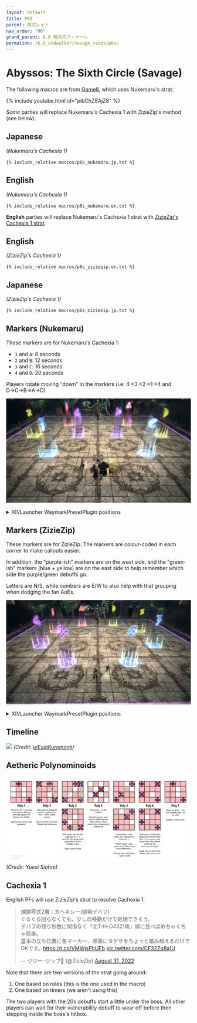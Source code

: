 ```yaml
---
layout: default
title: P6S
parent: 零式レイド
nav_order: "06"
grand_parent: 6.0 暁月のフィナーレ
permalink: /6.0_endwalker/savage_raids/p6s/
---
```


# Abyssos: The Sixth Circle (Savage)

The following macros are from [Game8](https://game8.jp/ff14/479307), which uses Nukemaru's strat:

{% include youtube.html id="pibChZ8AjZ8" %}

*Some* parties will replace Nukemaru's Cachexia 1 with ZizieZip's method (see below).

## Japanese

*(Nukemaru's Cachexia 1)*
```
{% include_relative macros/p6s_nukemaru.jp.txt %}
```

## English

*(Nukemaru's Cachexia 1)*
```
{% include_relative macros/p6s_nukemaru.en.txt %}
```

**English** parties will replace Nukemaru's Cachexia 1 strat with [ZizieZip's Cachexia 1 strat](https://twitter.com/ZizieZip/status/1564991162775060480).


## English

*(ZizieZip's Cachexia 1)*
```
{% include_relative macros/p6s_ziziezip.en.txt %}
```

## Japanese

*(ZizieZip's Cachexia 1)*
```
{% include_relative macros/p6s_ziziezip.jp.txt %}
```

## Markers (Nukemaru)

These markers are for Nukemaru's Cachexia 1:

- `1` and `A`: 8 seconds
- `2` and `B`: 12 seconds
- `3` and `C`: 16 seconds
- `4` and `D`: 20 seconds

Players rotate moving "down" in the markers (i.e: 4→3→2→1→4 and D→C→B→A→D)

![](images/markers_nukemaru.jpg)
<details markdown=block>
<summary>XIVLauncher WaymarkPresetPlugin positions</summary>

```json
{
  "Name":"P6S (Nukemaru)",
  "MapID":881,
  "A":{"X":108.7,"Y":0.0,"Z":91.3,"ID":0,"Active":true},
  "B":{"X":115.0,"Y":0.0,"Z":100.0,"ID":1,"Active":true},
  "C":{"X":108.7,"Y":0.0,"Z":108.7,"ID":2,"Active":true},
  "D":{"X":104.5,"Y":0.0,"Z":100.0,"ID":3,"Active":true},
  "One":{"X":91.3,"Y":0.0,"Z":91.3,"ID":4,"Active":true},
  "Two":{"X":85.0,"Y":0.0,"Z":100.0,"ID":5,"Active":true},
  "Three":{"X":91.3,"Y":0.0,"Z":108.7,"ID":6,"Active":true},
  "Four":{"X":95.5,"Y":0.0,"Z":100.0,"ID":7,"Active":true}
}
```

</details>

## Markers (ZizieZip)

These markers are for ZizieZip. The markers are colour-coded in each corner to make callouts easier.

In addition, the "purple-ish" markers are on the west side, and the "green-ish" markers (blue + yellow) are on the east side to help remember which side the purple/green debuffs go.

Letters are N/S, while numbers are E/W to also help with that grouping when dodging the fan AoEs.

![](images/markers_ziziezip.jpg)
<details markdown=block>
<summary>XIVLauncher WaymarkPresetPlugin positions</summary>

```json
{
  "Name":"P6S (ZizieZip)",
  "MapID":881,
  "A":{"X":95.0,"Y":0.0,"Z":88.333,"ID":0,"Active":true},
  "B":{"X":105.0,"Y":0.0,"Z":88.333,"ID":1,"Active":true},
  "C":{"X":105.0,"Y":0.0,"Z":111.666,"ID":2,"Active":true},
  "D":{"X":95.0,"Y":0.0,"Z":111.666,"ID":3,"Active":true},
  "One":{"X":88.333,"Y":0.0,"Z":95.0,"ID":4,"Active":true},
  "Two":{"X":111.666,"Y":0.0,"Z":95.0,"ID":5,"Active":true},
  "Three":{"X":111.666,"Y":0.0,"Z":105.0,"ID":6,"Active":true},
  "Four":{"X":88.333,"Y":0.0,"Z":105.0,"ID":7,"Active":true}
}
```

</details>

## Timeline
![](https://preview.redd.it/8x9fj1dkn9m91.png?width=1725&format=png&auto=webp&s=a31c4670ce294596a5c19307835088361ce47048)
*(Credit: [u/ExiaKuromonji](https://www.reddit.com/r/ffxiv/comments/x49kry/p6s_timeline/))*

## Aetheric Polynominoids

![](images/polynominoids.jpg)
*(Credit: Yuexi Siohre)*

## Cachexia 1

English PFs will use ZizieZip's strat to resolve Cachexia 1.

<blockquote class="twitter-tweet"><p lang="ja" dir="ltr">煉獄零式2層：カヘキシー(緑紫デバフ)<br>ぐるぐる回らなくても、少しの移動だけで処理できそう。<br>デバフの残り秒数に関係なく「北T-H-D4321南」順に並べばめちゃくちゃ簡単。<br>基本の立ち位置に各マーカー、順番にタゲサをちょっと踏み越えるだけでOKです。<a href="https://t.co/VMWjsPhUFb">https://t.co/VMWjsPhUFb</a> <a href="https://t.co/CF32Zq8a1U">pic.twitter.com/CF32Zq8a1U</a></p>&mdash; ジジー･ジップ🐥 (@ZizieZip) <a href="https://twitter.com/ZizieZip/status/1564991162775060480?ref_src=twsrc%5Etfw">August 31, 2022</a></blockquote> <script async src="https://platform.twitter.com/widgets.js" charset="utf-8"></script>

Note that there are two versions of the strat going around:

1. One based on roles (this is the one used in the macro)
2. One based on timers (we aren't using this)

The two players with the 20s debuffs start a little under the boss. All other players can wait for their vulnerability debuff to wear off before then stepping inside the boss's hitbox.